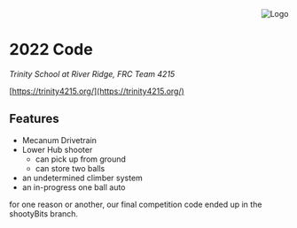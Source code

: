 <img align="right" src="https://avatars2.githubusercontent.com/u/10326347?s=200&v=4" alt="Logo">
<br />

# 2022 Code
*Trinity School at River Ridge, FRC Team 4215*

[https://trinity4215.org/](https://trinity4215.org/)

## Features
 * Mecanum Drivetrain
 * Lower Hub shooter
    * can pick up from ground
    * can store two balls
 * an undetermined climber system
 * an in-progress one ball auto

 for one reason or another, our final competition code
 ended up in the shootyBits branch.
